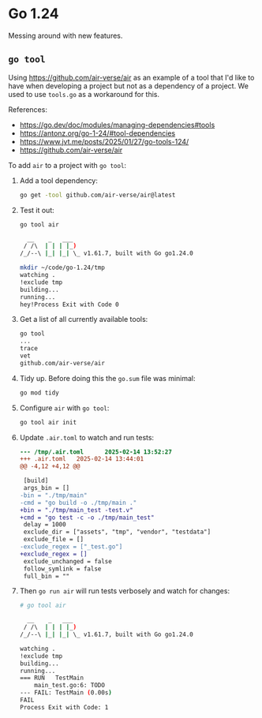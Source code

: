 # Go 1.24

Messing around with new features.

## `go tool`

Using https://github.com/air-verse/air as an example of a tool that I'd like to have when developing a project but not
as a dependency of a project.  We used to use `tools.go` as a workaround for this.

References:

- https://go.dev/doc/modules/managing-dependencies#tools
- https://antonz.org/go-1-24/#tool-dependencies
- https://www.jvt.me/posts/2025/01/27/go-tools-124/
- https://github.com/air-verse/air

To add `air` to a project with `go tool`:

1. Add a tool dependency:

    ```sh
    go get -tool github.com/air-verse/air@latest
    ```

1. Test it out:

    ```sh
    go tool air

      __    _   ___
     / /\  | | | |_)
    /_/--\ |_| |_| \_ v1.61.7, built with Go go1.24.0

    mkdir ~/code/go-1.24/tmp
    watching .
    !exclude tmp
    building...
    running...
    hey!Process Exit with Code 0
    ```

1. Get a list of all currently available tools:

    ```sh
    go tool
    ...
    trace
    vet
    github.com/air-verse/air
    ```

1. Tidy up.  Before doing this the `go.sum` file was minimal:

    ```sh
    go mod tidy
    ```

1. Configure `air` with `go tool`:

    ```sh
    go tool air init
    ```

1. Update `.air.toml` to watch and run tests:

   ```diff
   --- /tmp/.air.toml      2025-02-14 13:52:27
   +++ .air.toml   2025-02-14 13:44:01
   @@ -4,12 +4,12 @@

    [build]
    args_bin = []
   -bin = "./tmp/main"
   -cmd = "go build -o ./tmp/main ."
   +bin = "./tmp/main_test -test.v"
   +cmd = "go test -c -o ./tmp/main_test"
    delay = 1000
    exclude_dir = ["assets", "tmp", "vendor", "testdata"]
    exclude_file = []
   -exclude_regex = ["_test.go"]
   +exclude_regex = []
    exclude_unchanged = false
    follow_symlink = false
    full_bin = ""
   ```

1. Then `go run air` will run tests verbosely and watch for changes:

    ```sh
    # go tool air

      __    _   ___
     / /\  | | | |_)
    /_/--\ |_| |_| \_ v1.61.7, built with Go go1.24.0

    watching .
    !exclude tmp
    building...
    running...
    === RUN   TestMain
        main_test.go:6: TODO
    --- FAIL: TestMain (0.00s)
    FAIL
    Process Exit with Code: 1

    ```
